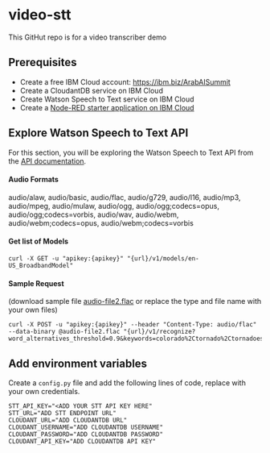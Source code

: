 # video-stt
This GitHut repo is for a video transcriber demo
## Prerequisites
- Create a free IBM Cloud account: https://ibm.biz/ArabAISummit
- Create a CloudantDB service on IBM Cloud
- Create Watson Speech to Text service on IBM Cloud
- Create a <a href="https://developer.ibm.com/tutorials/how-to-create-a-node-red-starter-application/">Node-RED starter application on IBM Cloud</a>
## Explore Watson Speech to Text API
For this section, you will be exploring the Watson Speech to Text API from the <a href="https://cloud.ibm.com/apidocs/speech-to-text">API documentation</a>.
#### Audio Formats
audio/alaw, audio/basic, audio/flac, audio/g729, audio/l16, audio/mp3, audio/mpeg, audio/mulaw, audio/ogg, audio/ogg;codecs=opus, audio/ogg;codecs=vorbis, audio/wav, audio/webm, audio/webm;codecs=opus, audio/webm;codecs=vorbis

#### Get list of Models
```
curl -X GET -u "apikey:{apikey}" "{url}/v1/models/en-US_BroadbandModel"
```

#### Sample Request
(download sample file <a href="https://watson-developer-cloud.github.io/doc-tutorial-downloads/speech-to-text/reference/audio-file2.flac">audio-file2.flac</a> or replace the type and file name with your own files)
```
curl -X POST -u "apikey:{apikey}" --header "Content-Type: audio/flac" --data-binary @audio-file2.flac "{url}/v1/recognize?word_alternatives_threshold=0.9&keywords=colorado%2Ctornado%2Ctornadoes&keywords_threshold=0.5"
```
## Add environment variables
Create a ```config.py``` file and add the following lines of code, replace with your own credentials.
```
STT_API_KEY="<ADD YOUR STT API KEY HERE"
STT_URL="ADD STT ENDPOINT URL"
CLOUDANT_URL="ADD CLOUDANTDB URL"
CLOUDANT_USERNAME="ADD CLOUDANTDB USERNAME"
CLOUDANT_PASSWORD="ADD CLOUDANTDB PASSWORD"
CLOUDANT_API_KEY="ADD CLOUDANTDB API KEY"
```
